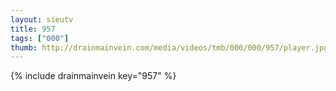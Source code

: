 ```yaml
--- 
layout: sieutv
title: 957
tags: ["000"]
thumb: http://drainmainvein.com/media/videos/tmb/000/000/957/player.jpg
---
```

{% include drainmainvein key="957" %} 
